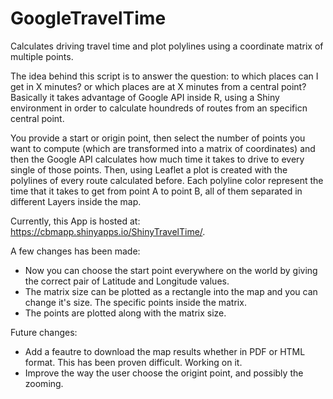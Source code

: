 # GoogleTravelTime
Calculates driving travel time and plot polylines using a coordinate matrix of multiple points.

The idea behind this script is to answer the question: to which places can I get in X minutes? or which places are at X minutes from a central point?
Basically it takes advantage of Google API inside R, using a Shiny environment in order to calculate houndreds of routes from an specificn central point.

You provide a start or origin point, then select the number of points you want to compute (which are transformed into a matrix of coordinates) and then the Google API calculates how much time it takes to drive to every single of those points. Then, using Leaflet a plot is created with the polylines of every route calculated before. Each polyline color represent the time that it takes to get from point A to point B, all of them separated in different Layers inside the map.

Currently, this App is hosted at: https://cbmapp.shinyapps.io/ShinyTravelTime/.

A few changes has been made:
- Now you can choose the start point everywhere on the world by giving the correct pair of Latitude and Longitude values.
- The matrix size can be plotted as a rectangle into the map and you can change it's size. The specific points inside the matrix.
- The points are plotted along with the matrix size.

Future changes:
- Add a feautre to download the map results whether in PDF or HTML format. This has been proven difficult. Working on it.
- Improve the way the user choose the origint point, and possibly the zooming.

